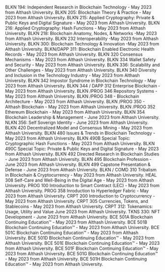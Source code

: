 BLKN 194: Independent Research in Blockchain Technology - May 2023 from Althash University. 
BLKN 205: Blockchain Theory & Practice - May 2023 from Althash University. 
BLKN 215: Applied Cryptography: Private & Public Keys and Digital Signature - May 2023 from Althash University. 
BLKN 216: Applied Cryptography: Hash Functions - May 2023 from Althash University. 
BLKN 218: Blockchain Anatomy, Nodes, & Networks -May 2023 from Althash University. 
BLKN 232 Interoperability -May 2023 from Althash University.
BLKN 300: Blockchain Technology & Innovation -May 2023 from Althash University.
BLKN/DAPP 311: Blockchain Enabled Electronic Health Records - May 2023 from Althash University.
BLKN 320 Consensus Mechanisms  - May 2023 from Althash University.
BLKN 334 Wallet Safety and Security  - May 2023 from Althash University.
BLKN 336: Scalability and Other Challenges - May 2023 from Althash University.
BLKN 340 Diversity and Inclusion in the Technology Industry - May 2023 from Althash University.
BLKN 342 Impostor Syndrome in Blockchain Technology - May 2023 from Althash University.
BLKN 344 / DAPP 312 Enterprise Blockchain - May 2023 from Althash University.
BLKN /PROG 346 Repository Systems - May 2023 from Althash University.
BLKN /PROG 348 - Blockchain Architecture - May 2023 from Althash University.
BLKN /PROG 350 - Althash Blockchain - May 2023 from Althash University.
BLKN /PROG 352 Ethereum Blockchain - May 2023 from Althash University.
BLKN 354 Blockchain Leadership & Management - June 2023 from Althash University.
NLKN 356: Self Soverign Identity - June 2023 from Althash University.
BLKN 420 Decentralized Model and Consensus Mining - May 2023 from Althash University.
BLKN 480 Issues & Trends in Blockchain Technology - May 2023 from Althash University.
BLKN 490B Special Topic: Cryptographic Hash Functions - May 2023 from Althash University.
BLKN 490C Special Topic: Private & Public Keys and Digital Signature - May 2023 from Althash University.
BLKN 492 Directed Research in Blockchain Studies - June 2023 from Althash University.
BLKN 495 Blockchain Profession - June 2023 from Althash University.
BLKN 499 Capstone Presentation & Defense - June 2023 from Althash University.
BLKN / COMD 310 Tribalism in Blockchain & Cryptocurrency - May 2023 from Althash University.
HEAL 308 Self-Care and Well-Being in the Digital Age - May 2023 from Althash University.
PROG 100 Introduction to Smart Contract (LEC) - May 2023 from Althash University.
PROG 358 Inroduction to Hyperledger Fabric - May 2023 from Althash University.
CRPT 200 Introduction to Cryptocurrency - May 2023 from Althash University.
CRPT 305 Currencies, Tokens, and Stablecoins - May 2023 from Althash University.
CRPT 312: Tokenamics: Usage, Utility and Value June 2023 from Althash University.
TKNS 330: NFT Development - June 2023 from Althash University.
BCE 501A Blockchain Continuing Education™ - May 2023 from Althash University.
BCE 501B Blockchain Continuing Education™ - May 2023 from Althash University.
BCE 501C Blockchain Continuing Education™ - May 2023 from Althash University.
BCE 501D Blockchain Continuing Education™ - May 2023 from Althash University.
BCE 501E Blockchain Continuing Education™ - May 2023 from Althash University.
BCE 501F Blockchain Continuing Education™ - May 2023 from Althash University.
BCE 501G Blockchain Continuing Education™ - May 2023 from Althash University.
BCE 501H Blockchain Continuing Education™ - May 2023 from Althash University.
